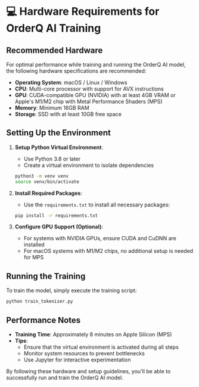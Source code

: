 # 💻 Hardware Requirements for OrderQ AI Training

## Recommended Hardware

For optimal performance while training and running the OrderQ AI model, the following hardware specifications are recommended:

- **Operating System**: macOS / Linux / Windows
- **CPU**: Multi-core processor with support for AVX instructions
- **GPU**: CUDA-compatible GPU (NVIDIA) with at least 4GB VRAM or Apple's M1/M2 chip with Metal Performance Shaders (MPS)
- **Memory**: Minimum 16GB RAM
- **Storage**: SSD with at least 10GB free space

## Setting Up the Environment

1. **Setup Python Virtual Environment**:
   - Use Python 3.8 or later
   - Create a virtual environment to isolate dependencies
   
   ```bash
   python3 -m venv venv
   source venv/bin/activate
   ```
   
2. **Install Required Packages**:
   - Use the `requirements.txt` to install all necessary packages:
   
   ```bash
   pip install -r requirements.txt
   ```

3. **Configure GPU Support (Optional)**:
   - For systems with NVIDIA GPUs, ensure CUDA and CuDNN are installed
   - For macOS systems with M1/M2 chips, no additional setup is needed for MPS

## Running the Training

To train the model, simply execute the training script:

```bash
python train_tokenizer.py
```

## Performance Notes

- **Training Time**: Approximately 8 minutes on Apple Silicon (MPS)
- **Tips**:
  - Ensure that the virtual environment is activated during all steps
  - Monitor system resources to prevent bottlenecks
  - Use Jupyter for interactive experimentation

By following these hardware and setup guidelines, you'll be able to successfully run and train the OrderQ AI model.
